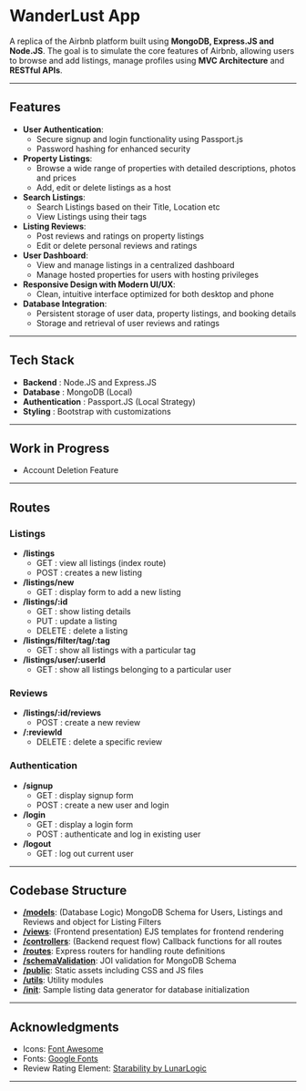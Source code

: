 # WanderLust App

A replica of the Airbnb platform built using **MongoDB, Express.JS and Node.JS**. The goal is to simulate the core features of Airbnb, allowing users to browse and add listings, manage profiles using **MVC Architecture** and **RESTful APIs**.

---

## Features
- **User Authentication**:
  - Secure signup and login functionality using Passport.js
  - Password hashing for enhanced security
- **Property Listings**: 
  - Browse a wide range of properties with detailed descriptions, photos and prices
  - Add, edit or delete listings as a host
- **Search Listings**:
  - Search Listings based on their Title, Location etc
  - View Listings using their tags
- **Listing Reviews**:
  - Post reviews and ratings on property listings
  - Edit or delete personal reviews and ratings
- **User Dashboard**:
  - View and manage listings in a centralized dashboard
  - Manage hosted properties for users with hosting privileges
- **Responsive Design with Modern UI/UX**:
  - Clean, intuitive interface optimized for both desktop and phone
- **Database Integration**:
  - Persistent storage of user data, property listings, and booking details
  - Storage and retrieval of user reviews and ratings

---

## Tech Stack
- **Backend**        : Node.JS and Express.JS
- **Database**       : MongoDB (Local)
- **Authentication** : Passport.JS (Local Strategy)
- **Styling**        : Bootstrap with customizations

---

## Work in Progress
- Account Deletion Feature

---

## Routes
### Listings
- **/listings**
  - GET : view all listings (index route)
  - POST : creates a new listing
- **/listings/new**
  - GET : display form to add a new listing
- **/listings/:id**
  - GET : show listing details
  - PUT : update a listing
  - DELETE : delete a listing
- **/listings/filter/tag/:tag**
  - GET : show all listings with a particular tag
- **/listings/user/:userId**
  - GET : show all listings belonging to a particular user
### Reviews
- **/listings/:id/reviews**
  - POST : create a new review
- **/:reviewId**
  - DELETE : delete a specific review
### Authentication
- **/signup**
  - GET : display signup form
  - POST : create a new user and login
- **/login**
  - GET : display a login form
  - POST : authenticate and log in existing user
- **/logout**
  - GET : log out current user

---

## Codebase Structure
- [**/models**](./models): (Database Logic) MongoDB Schema for Users, Listings and Reviews and object for Listing Filters
- [**/views**](./views): (Frontend presentation) EJS templates for frontend rendering 
- [**/controllers**](./controllers): (Backend request flow) Callback functions for all routes
- [**/routes**](./routes): Express routers for handling route definitions
- [**/schemaValidation**](./schemaValidation): JOI validation for MongoDB Schema
- [**/public**](./public): Static assets including CSS and JS files
- [**/utils**](./utils): Utility modules
- [**/init**](./init): Sample listing data generator for database initialization

---

## Acknowledgments
- Icons: [Font Awesome](https://fontawesome.com/)
- Fonts: [Google Fonts](https://fonts.google.com/)
- Review Rating Element: [Starability by LunarLogic](https://github.com/LunarLogic/starability/tree/master)

---
